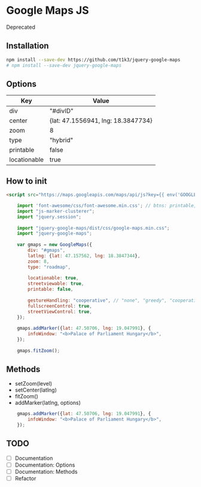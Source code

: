 # Google Maps JS
Deprecated

## Installation
```bash
npm install --save-dev https://github.com/t1k3/jquery-google-maps 
# npm install --save-dev jquery-google-maps
```

## Options
| Key               | Value                              |
| ----------------- | ---------------------------------- |
| div               | "#divID"                           |
| center            | {lat: 47.1556941, lng: 18.3847734} |
| zoom              | 8                                  |
| type              | "hybrid"                           |
| printable         | false                              |
| locationable      | true                               |

## How to init
```html
<script src="https://maps.googleapis.com/maps/api/js?key={{ env('GOOGLE_API_KEY') }}&libraries=geometry,drawing"></script>
```

```js
    import 'font-awesome/css/font-awesome.min.css'; // btns: printable, locationable, streetviewable
    import "js-marker-clusterer";
    import "jquery.session";
    
    import "jquery-google-maps/dist/css/google-maps.min.css";
    import "jquery-google-maps";
    
    var gmaps = new GoogleMaps({
        div: "#gmaps",
        latlng: {lat: 47.157562, lng: 18.3847344},
        zoom: 8,
        type: "roadmap",
        
        locationable: true,
        streetviewable: true,
        printable: false,
        
        gestureHandling: "cooperative", // "none", "greedy", "cooperative"
        fullscreenControl: true,
        streetViewControl: true,
    });
    
    gmaps.addMarker({lat: 47.50706, lng: 19.047991}, {
        infoWindow: "<b>Palace of Parliament Hungary</b>",
    });
    
    gmaps.fitZoom();
```

## Methods
* setZoom(level)
* setCenter(latlng)
* fitZoom()
* addMarker(latlng, options)
```js
    gmaps.addMarker({lat: 47.50706, lng: 19.047991}, {
        infoWindow: "<b>Palace of Parliament Hungary</b>",
    });
```

## TODO
- [ ] Documentation
- [ ] Documentation: Options
- [ ] Documentation: Methods
- [ ] Refactor
